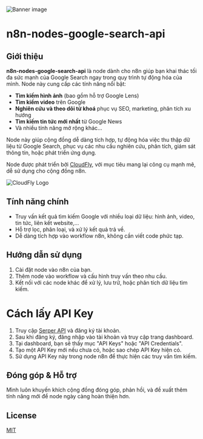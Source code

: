 ![Banner image](https://user-images.githubusercontent.com/10284570/173569848-c624317f-42b1-45a6-ab09-f0ea3c247648.png)

# n8n-nodes-google-search-api

## Giới thiệu

**n8n-nodes-google-search-api** là node dành cho n8n giúp bạn khai thác tối đa sức mạnh của Google Search ngay trong quy trình tự động hóa của mình. Node này cung cấp các tính năng nổi bật:

- **Tìm kiếm hình ảnh** (bao gồm hỗ trợ Google Lens)
- **Tìm kiếm video** trên Google
- **Nghiên cứu và theo dõi từ khoá** phục vụ SEO, marketing, phân tích xu hướng
- **Tìm kiếm tin tức mới nhất** từ Google News
- Và nhiều tính năng mở rộng khác...

Node này giúp cộng đồng dễ dàng tích hợp, tự động hóa việc thu thập dữ liệu từ Google Search, phục vụ các nhu cầu nghiên cứu, phân tích, giám sát thông tin, hoặc phát triển ứng dụng.

Node được phát triển bởi [CloudFly](https://cloudfly.vn), với mục tiêu mang lại công cụ mạnh mẽ, dễ sử dụng cho cộng đồng n8n.

![CloudFly Logo](https://cloudfly.vn/_next/image?url=%2Fimage%2Flogo%2Flogo.webp&w=256&q=75)

## Tính năng chính

- Truy vấn kết quả tìm kiếm Google với nhiều loại dữ liệu: hình ảnh, video, tin tức, liên kết website,...
- Hỗ trợ lọc, phân loại, và xử lý kết quả trả về.
- Dễ dàng tích hợp vào workflow n8n, không cần viết code phức tạp.

## Hướng dẫn sử dụng

1. Cài đặt node vào n8n của bạn.
2. Thêm node vào workflow và cấu hình truy vấn theo nhu cầu.
3. Kết nối với các node khác để xử lý, lưu trữ, hoặc phân tích dữ liệu tìm kiếm.

# Cách lấy API Key

1. Truy cập [Serper API](https://serper.dev/) và đăng ký tài khoản.
2. Sau khi đăng ký, đăng nhập vào tài khoản và truy cập trang dashboard.
3. Tại dashboard, bạn sẽ thấy mục "API Keys" hoặc "API Credentials".
4. Tạo một API Key mới nếu chưa có, hoặc sao chép API Key hiện có.
5. Sử dụng API Key này trong node n8n để thực hiện các truy vấn tìm kiếm.

## Đóng góp & Hỗ trợ

Mình luôn khuyến khích cộng đồng đóng góp, phản hồi, và đề xuất thêm tính năng mới để node ngày càng hoàn thiện hơn.

## License

[MIT](https://github.com/n8n-io/n8n-nodes-starter/blob/master/LICENSE.md)
